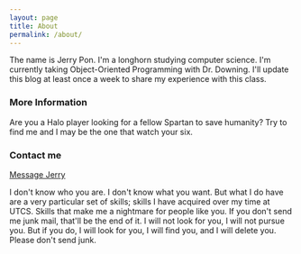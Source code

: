```yaml
---
layout: page
title: About
permalink: /about/
---
```


The name is Jerry Pon. I'm a longhorn studying computer science. I'm currently taking Object-Oriented Programming with Dr. Downing. I'll update this blog at least once a week to share my experience with this class.

### More Information

Are you a Halo player looking for a fellow Spartan to save humanity? Try to find me and I may be the one that watch your six.

### Contact me

[Message Jerry](mailto:jerry.pon@utexas.edu)

I don't know who you are. I don't know what you want. But what I do have are a very particular set of skills; skills I have acquired over my time at UTCS. Skills that make me a nightmare for people like you. If you don't send me junk mail, that'll be the end of it. I will not look for you, I will not pursue you. But if you do, I will look for you, I will find you, and I will delete you. Please don't send junk.
